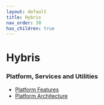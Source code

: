 ```yaml
---
layout: default
title: Hybris
nav_order: 30
has_children: true
---
```


# Hybris

### Platform, Services and Utilities

- [Platform Features](/docs/hybris/features)
- [Platform Architecture](/docs/hybris/architecture)
